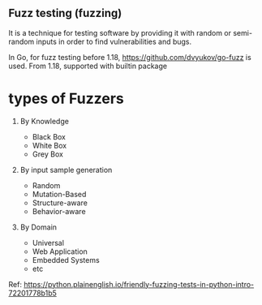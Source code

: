 ## Fuzz testing (fuzzing)

It is a technique for testing software by providing it with random or semi-random inputs in order to find vulnerabilities and bugs. 

In Go, for fuzz testing
    before 1.18, https://github.com/dvyukov/go-fuzz is used. 
    From 1.18, supported with builtin package


types of Fuzzers 
===============
1) By Knowledge 
    - Black Box 
    - White Box 
    - Grey Box 
2) By input sample generation
    - Random
    - Mutation-Based 
    - Structure-aware
    - Behavior-aware

3) By Domain
    - Universal
    - Web Application
    - Embedded Systems
    - etc


Ref: https://python.plainenglish.io/friendly-fuzzing-tests-in-python-intro-72201778b1b5
